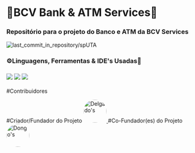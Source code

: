 <h1>🏦BCV Bank & ATM Services🏧</h1>
<h3>Repositório para o projeto do Banco e ATM da BCV Services</h3>
    <img src="https://img.shields.io/github/last-commit/LiedsonDelgado/school_projects-UTA?color=03fc84" alt="last_commit_in_repository/spUTA"/>
    
<h3>⚙️Linguagens, Ferramentas & IDE's Usadas🔧</h2>
<h3>
      <img src="https://img.shields.io/badge/java-%23ED8B00.svg?style=for-the-badge&logo=openjdk&logoColor=white"/>
      <img src="https://img.shields.io/badge/Visual%20Studio%20Code-0078d7.svg?style=for-the-badge&logo=visual-studio-code&logoColor=white"/>
      <img src="https://img.shields.io/badge/IntelliJIDEA-000000.svg?style=for-the-badge&logo=intellij-idea&logoColor=white"/>
</h3>

#Contribuidores

#Criador/Fundador do Projeto
<a href="https://github.com/LiedsonDelgado">
  <img src="https://avatars.githubusercontent.com/LiedsonDelgado" width="60" style="border-radius: 100%" alt="Delgado's"/>
</a>
#Co-Fundador(es) do Projeto
<a href="https://github.com/TiagoDongo">
  <img src="https://avatars.githubusercontent.com/TiagoDongo" width="60px;" style="border-radius: 100%" alt="Dongo's"/>
</a>
